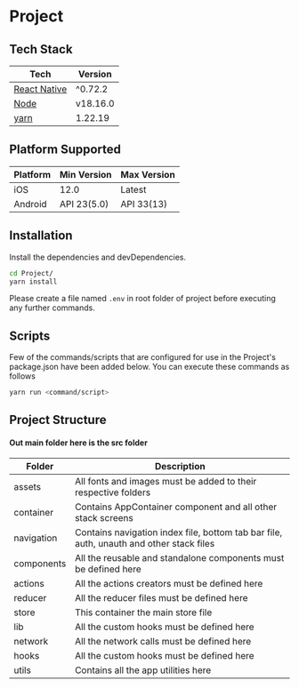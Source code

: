# Project

## Tech Stack

| Tech                                     | Version  |
| ---------------------------------------- | -------- |
| [React Native](https://reactnative.dev/) | ^0.72.2  |
| [Node](https://nodejs.org/)              | v18.16.0 |
| [yarn](https://yarnpkg.com/)             | 1.22.19  |

## Platform Supported

| Platform | Min Version | Max Version |
| -------- | ----------- | ----------- |
| iOS      | 12.0        | Latest      |
| Android  | API 23(5.0) | API 33(13)  |

## Installation

Install the dependencies and devDependencies.

```sh
cd Project/
yarn install
```

Please create a file named `.env` in root folder of project before executing any further commands.

## Scripts

Few of the commands/scripts that are configured for use in the Project's package.json have been added below. You can execute these commands as follows

```sh
yarn run <command/script>
```

## Project Structure
#### Out main folder here is the src folder

| Folder         | Description |
| --------       | ----------- |
| assets         | All fonts and images must be added to their respective folders  |
| container      | Contains AppContainer component and all other stack      screens    |
| navigation     | Contains navigation index file, bottom tab bar file, auth, unauth and other stack files  |
| components     | All the reusable and standalone components must be defined here  |
| actions        | All the actions creators must be defined here  |
| reducer        | All the reducer files must be defined here  |
| store          | This container the main store file |
| lib            | All the custom hooks must be defined here  |
| network        | All the network calls must be defined here |
| hooks          | All the custom hooks must be defined here  |
| utils          | Contains all the app utilities here  |
